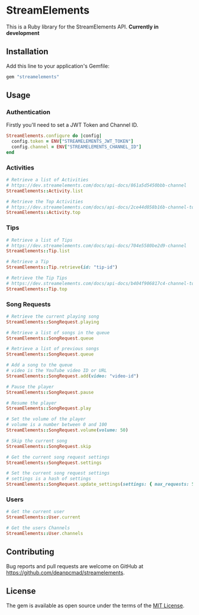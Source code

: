 # StreamElements

This is a Ruby library for the StreamElements API. **Currently in development**

## Installation

Add this line to your application's Gemfile:

```ruby
gem "streamelements"
```

## Usage

### Authentication

Firstly you'll need to set a JWT Token and Channel ID.

```ruby
StreamElements.configure do |config|
  config.token = ENV["STREAMELEMENTS_JWT_TOKEN"]
  config.channel = ENV["STREAMELEMENTS_CHANNEL_ID"]
end
```

### Activities

```ruby
# Retrieve a list of Activities
# https://dev.streamelements.com/docs/api-docs/861a5d5450bbb-channel
StreamElements::Activity.list

# Retrieve the Top Activities
# https://dev.streamelements.com/docs/api-docs/2ce44d058b16b-channel-top
StreamElements::Activity.top
```

### Tips

```ruby
# Retrieve a list of Tips
# https://dev.streamelements.com/docs/api-docs/704e5580be2d9-channel
StreamElements::Tip.list

# Retrieve a Tip
StreamElements::Tip.retrieve(id: "tip-id")

# Retrieve the Tip Tips
# https://dev.streamelements.com/docs/api-docs/b404f906817c4-channel-top
StreamElements::Tip.top
```

### Song Requests

```ruby
# Retrieve the current playing song
StreamElements::SongRequest.playing

# Retrieve a list of songs in the queue
StreamElements::SongRequest.queue

# Retrieve a list of previous songs
StreamElements::SongRequest.queue

# Add a song to the queue
# video is the YouTube video ID or URL
StreamElements::SongRequest.add(video: "video-id")

# Pause the player
StreamElements::SongRequest.pause

# Resume the player
StreamElements::SongRequest.play

# Set the volume of the player
# volume is a number between 0 and 100
StreamElements::SongRequest.volume(volume: 50)

# Skip the current song
StreamElements::SongRequest.skip

# Get the current song request settings
StreamElements::SongRequest.settings

# Set the current song request settings
# settings is a hash of settings
StreamElements::SongRequest.update_settings(settings: { max_requests: 5 })
```

### Users

```ruby
# Get the current user
StreamElements::User.current

# Get the users Channels
StreamElements::User.channels
```

## Contributing

Bug reports and pull requests are welcome on GitHub at https://github.com/deanpcmad/streamelements.

## License

The gem is available as open source under the terms of the [MIT License](https://opensource.org/licenses/MIT).

